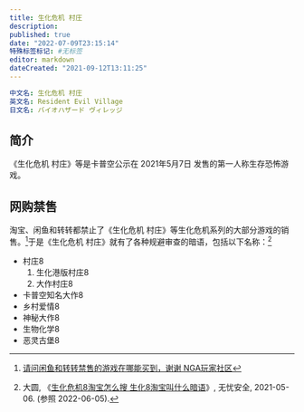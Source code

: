 ```yaml
---
title: 生化危机 村庄
description:
published: true
date: "2022-07-09T23:15:14"
特殊标签标记: #无标签
editor: markdown
dateCreated: "2021-09-12T13:11:25"
---
```


```YAML
中文名: 生化危机 村庄
英文名: Resident Evil Village
日文名: バイオハザード ヴィレッジ
```

## 简介

《生化危机 村庄》等是卡普空公示在 2021年5月7日 发售的第一人称生存恐怖游戏。

## 网购禁售

淘宝、闲鱼和转转都禁止了《生化危机 村庄》等生化危机系列的大部分游戏的销售。[^yUymw]于是《生化危机 村庄》就有了各种规避审查的暗语，包括以下名称：[^7212]

[^yUymw]: [请问闲鱼和转转禁售的游戏在哪能买到，谢谢 NGA玩家社区](https://archive.is/yUymw "https://ngabbs.com/read.php?tid=26988379")

[^7212]: 大圆, 《[生化危机8淘宝怎么搜 生化8淘宝叫什么暗语](https://archive.ph/r5HgX "http://www.wyaq.com/youxi/zhishi/7212.html")》, 无忧安全, 2021-05-06. (参照 2022-06-05).

+   村庄8
    1.  生化港版村庄8
    2.  大作村庄8
+   卡普空知名大作8
+   乡村爱情8
+   神秘大作8
+   生物化学8
+   恶灵古堡8
